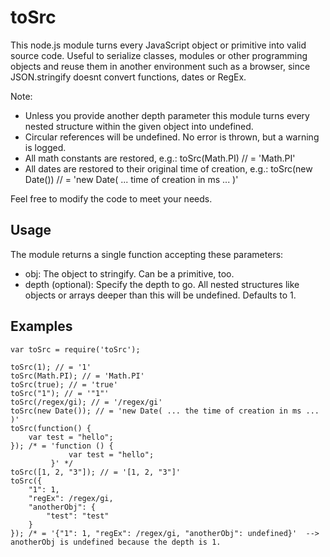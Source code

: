 toSrc
========

This node.js module turns every JavaScript object or primitive into valid source
code. Useful to serialize classes, modules or other programming objects
and reuse them in another environment such as a browser, since JSON.stringify
doesnt convert functions, dates or RegEx.

Note:

* Unless you provide another depth parameter this module turns every nested structure within the given object into undefined.
* Circular references will be undefined. No error is thrown, but a warning is logged.
* All math constants are restored, e.g.: toSrc(Math.PI) // = 'Math.PI'
* All dates are restored to their original time of creation, e.g.: toSrc(new Date()) // = 'new Date( ... time of creation in ms ... )'

Feel free to modify the code to meet your needs.

Usage
-----
The module returns a single function accepting these parameters:

* obj: The object to stringify. Can be a primitive, too.
* depth (optional): Specify the depth to go. All nested structures like objects or arrays deeper than this will be undefined. Defaults to 1.

Examples
-----

    var toSrc = require('toSrc');

    toSrc(1); // = '1'
    toSrc(Math.PI); // = 'Math.PI'
    toSrc(true); // = 'true'
    toSrc("1"); // = '"1"'
    toSrc(/regex/gi); // = '/regex/gi'
    toSrc(new Date()); // = 'new Date( ... the time of creation in ms ... )'
    toSrc(function() {
        var test = "hello";
    }); /* = 'function () {
                 var test = "hello";
             }' */
    toSrc([1, 2, "3"]); // = '[1, 2, "3"]'
    toSrc({
        "1": 1,
        "regEx": /regex/gi,
        "anotherObj": {
            "test": "test"
        }
    }); /* = '{"1": 1, "regEx": /regex/gi, "anotherObj": undefined}'  --> anotherObj is undefined because the depth is 1.